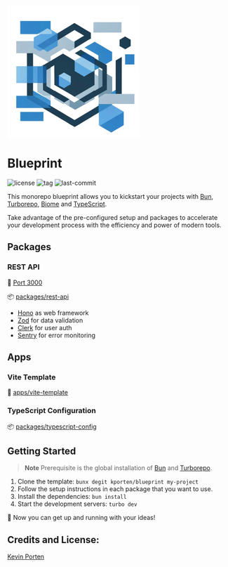 ![logo](./assets/logo.jpg)

# Blueprint

![license](https://img.shields.io/github/license/kporten/blueprint?style=for-the-badge)
![tag](https://img.shields.io/github/v/tag/kporten/blueprint?style=for-the-badge)
![last-commit](https://img.shields.io/github/last-commit/movoid12/blueprint?style=for-the-badge)

This monorepo blueprint allows you to kickstart your projects with [Bun](https://bun.sh), [Turborepo](https://turbo.build/repo), [Biome](https://biomejs.dev) and [TypeScript](https://www.typescriptlang.org).

Take advantage of the pre-configured setup and packages to accelerate your development process with the efficiency and power of modern tools.

## Packages

### REST API

:electric_plug: [Port 3000](http://localhost:3000)

:package: [packages/rest-api](./packages/rest-api)

- [Hono](https://hono.dev) as web framework
- [Zod](https://zod.dev) for data validation
- [Clerk](https://clerk.com) for user auth
- [Sentry](https://sentry.io) for error monitoring

## Apps

### Vite Template

🚀 [apps/vite-template](./apps/vite-template)

### TypeScript Configuration

:package: [packages/typescript-config](./packages/typescript-config)

## Getting Started

> **Note**
> Prerequisite is the global installation of [Bun](https://bun.sh/docs/installation) and [Turborepo](https://turbo.build/repo/docs/installing).

1. Clone the template: `bunx degit kporten/blueprint my-project`
2. Follow the setup instructions in each package that you want to use.
3. Install the dependencies: `bun install`
4. Start the development servers: `turbo dev`

:tada: Now you can get up and running with your ideas!

## Credits and License:

[Kevin Porten](https://github.com/kporten)
